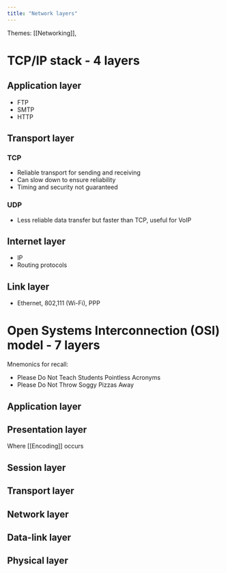 ```yaml
---
title: "Network layers"
---
```

Themes: [[Networking]],

# TCP/IP stack - 4 layers
## Application layer
- FTP
- SMTP
- HTTP
## Transport layer
### TCP
- Reliable transport for sending and receiving
- Can slow down to ensure reliability
- Timing and security not guaranteed
### UDP
- Less reliable data transfer but faster than TCP, useful for VoIP
## Internet layer
- IP
- Routing protocols
## Link layer
- Ethernet, 802,111 (Wi-Fi), PPP
# Open Systems Interconnection (OSI) model - 7 layers
Mnemonics for recall:
- Please Do Not Teach Students Pointless Acronyms
- Please Do Not Throw Soggy Pizzas Away
## Application layer
## Presentation layer
Where [[Encoding]] occurs  
## Session layer
## Transport layer
## Network layer
## Data-link layer
## Physical layer
